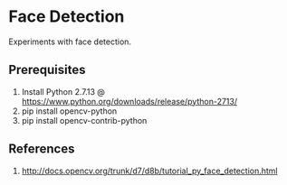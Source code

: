 # Face Detection
Experiments with face detection.
## Prerequisites
1. Install Python 2.7.13 @ https://www.python.org/downloads/release/python-2713/
2. pip install opencv-python
3. pip install opencv-contrib-python
## References
1. http://docs.opencv.org/trunk/d7/d8b/tutorial_py_face_detection.html
